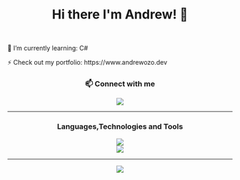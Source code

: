  <h1 align = "center">Hi there I'm Andrew! 👋</h1>
 
 <br>

 <p> 🌱 I’m currently learning: C#</p>
 <p> ⚡ Check out my portfolio: https://www.andrewozo.dev </p>

 <div align = "center">
  <h3> 📫 Connect with me </h3>
  <a href = "https://www.linkedin.com/in/andrewozo/">
   <img src = "https://skillicons.dev/icons?i=linkedin"/>
  </a>
 </div>


<hr>

<h3 align = "center">Languages,Technologies and Tools</h3>
<div align="center">
    <img src="https://skillicons.dev/icons?i=js,html,css,react,redux,postgres,jest,java,spring,idea,nodejs,git,cs,firebase,express,tailwind,sequelize" />
</div>

<div align = "center">
 <img src = "https://github-readme-stats-git-masterrstaa-rickstaa.vercel.app/api/top-langs?username=andrewozo&theme=transparent&show_icons=true&locale=en&layout=compact" />
</div>






<hr>

<div align = "center">
 <img src = "https://streak-stats.demolab.com?user=andrewozo&theme=transparent&hide_border=true"/>
</div>







<!--
**andrewozo/andrewozo** is a ✨ _special_ ✨ repository because its `README.md` (this file) appears on your GitHub profile.

Here are some ideas to get you started:

- 🔭 I’m currently working on ...
- 🌱 I’m currently learning C#
- 📫 How to reach me: ...
- 😄 Pronouns: ...
- ⚡ Fun fact: ...
-->
